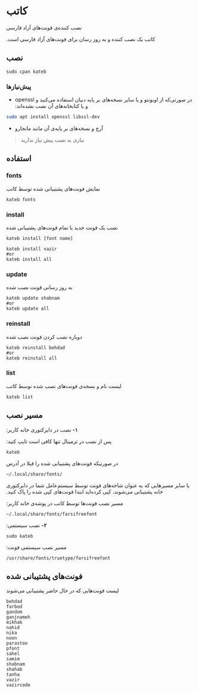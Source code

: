 # کاتب

نصب کننده‌ی فونت‌های آزاد فارسی

‫کاتب یک نصب کننده و به روز رسان برای فونت‌های آزاد فارسی است.

## نصب

	sudo cpan kateb

### پیش‌نیازها
- ‫در صورتی‌که از اوبونتو و یا سایر نسخه‌های بر پایه دبیان استفاده می‌کنید و openssl و یا کتابخانه‌های آن نصب نشده‌اند:

``` bash
sudo apt install openssl libssl-dev
```

- آرچ و نسخه‌های بر پایه‌ی آن مانند مانجارو

> نیازی به نصب پیش نیاز ندارید

## استفاده

### fonts
نمایش فونت‌های پشتیبانی شده توسط کاتب

	kateb fonts

### install
نصب یک فونت جدید یا تمام فونت‌های پشتیبانی شده

	kateb install [font name]

	kateb install vazir
	#or
	kateb install all

### update
به روز رسانی فونت نصب شده

	kateb update shabnam
	#or
	kateb update all

### reinstall
دوباره نصب کردن فونت نصب شده

	kateb reinstall behdad
	#or
	kateb reinstall all

### list
لیست نام و نسخه‌ی فونت‌های نصب شده توسط کاتب

	kateb list

## مسیر نصب
‫**۱-** نصب در دایرکتوری خانه کاربر:

‫پس از نصب در ترمینال تنها کافی است تایپ کنید:

	kateb

در صورتیکه فونت‌های پشتیبانی شده را قبلا در آدرس

	~/.local/share/fonts/

‫یا سایر مسیرهایی که به عنوان شاخه‌های فونت توسط سیستم‌عامل شما در دایرکتوری خانه پشتیبانی می‌شوند، کپی کرده‌اید ابتدا فونت‌های کپی شده را پاک کنید.

‫مسیر نصب فونت‌ها توسط کاتب در پوشه‌ی خانه کاربر:

	~/.local/share/fonts/farsifreefont

‫**۲-** نصب سیستمی:

	sudo kateb

‫مسیر نصب سیستمی فونت:

	/usr/share/fonts/truetype/farsifreefont

## فونت‌های پشتیبانی شده
لیست فونت‌هایی که در حال حاضر پشتیبانی می‌شوند

	behdad
	farbod
	gandom
	ganjnameh
	mikhak
	nahid
	nika
	noon
	parastoo
	pfont
	sahel
	samim
	shabnam
	shahab
	tanha
	vazir
	vazircode
